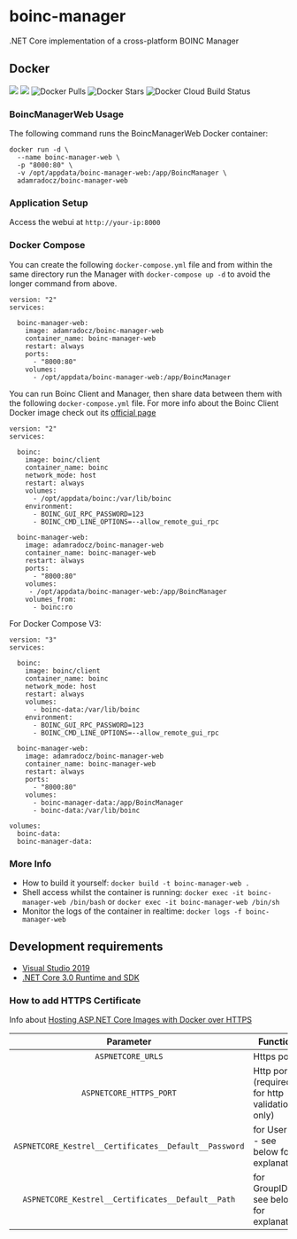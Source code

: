 # boinc-manager
.NET Core implementation of a cross-platform BOINC Manager

## Docker
[![](https://images.microbadger.com/badges/version/adamradocz/boinc-manager-web.svg)](https://microbadger.com/images/adamradocz/boinc-manager-web "Get your own version badge on microbadger.com")
[![](https://images.microbadger.com/badges/image/adamradocz/boinc-manager-web.svg)](https://microbadger.com/images/adamradocz/boinc-manager-web "Get your own image badge on microbadger.com")
![Docker Pulls](https://img.shields.io/docker/pulls/adamradocz/boinc-manager-web.svg)
![Docker Stars](https://img.shields.io/docker/stars/adamradocz/boinc-manager-web.svg)
![Docker Cloud Build Status](https://img.shields.io/docker/cloud/build/adamradocz/boinc-manager-web.svg)

### BoincManagerWeb Usage

The following command runs the BoincManagerWeb Docker container:

```
docker run -d \
  --name boinc-manager-web \
  -p "8000:80" \
  -v /opt/appdata/boinc-manager-web:/app/BoincManager \
  adamradocz/boinc-manager-web
```

### Application Setup
Access the webui at `http://your-ip:8000`

### Docker Compose
You can create the following `docker-compose.yml` file and from within the same directory run the Manager with `docker-compose up -d` to avoid the longer command from above. 
```
version: "2"
services:

  boinc-manager-web:
    image: adamradocz/boinc-manager-web
    container_name: boinc-manager-web
    restart: always
	ports:
      - "8000:80"
    volumes:
      - /opt/appdata/boinc-manager-web:/app/BoincManager
```

You can run Boinc Client and Manager, then share data between them with the following `docker-compose.yml` file. For more info about the Boinc Client Docker image check out its [official page](https://hub.docker.com/r/boinc/client)
```
version: "2"
services:

  boinc:
    image: boinc/client
    container_name: boinc
    network_mode: host
    restart: always
    volumes:
      - /opt/appdata/boinc:/var/lib/boinc
    environment:
      - BOINC_GUI_RPC_PASSWORD=123
      - BOINC_CMD_LINE_OPTIONS=--allow_remote_gui_rpc

  boinc-manager-web:
    image: adamradocz/boinc-manager-web
    container_name: boinc-manager-web
    restart: always
	ports:
      - "8000:80"
    volumes:
     - /opt/appdata/boinc-manager-web:/app/BoincManager
    volumes_from:
      - boinc:ro
```

For Docker Compose V3:
```
version: "3"
services:

  boinc:
    image: boinc/client
    container_name: boinc
    network_mode: host
    restart: always
    volumes:
      - boinc-data:/var/lib/boinc
    environment:
      - BOINC_GUI_RPC_PASSWORD=123
      - BOINC_CMD_LINE_OPTIONS=--allow_remote_gui_rpc

  boinc-manager-web:
    image: adamradocz/boinc-manager-web
    container_name: boinc-manager-web
    restart: always
	ports:
      - "8000:80"
    volumes:
      - boinc-manager-data:/app/BoincManager
      - boinc-data:/var/lib/boinc

volumes:
  boinc-data:
  boinc-manager-data:
```

### More Info
- How to build it yourself: `docker build -t boinc-manager-web .`
- Shell access whilst the container is running: `docker exec -it boinc-manager-web /bin/bash` or `docker exec -it boinc-manager-web /bin/sh`
- Monitor the logs of the container in realtime: `docker logs -f boinc-manager-web`

## Development requirements
- [Visual Studio 2019](https://visualstudio.microsoft.com/vs/preview/)
- [.NET Core 3.0 Runtime and SDK](https://dotnet.microsoft.com/download/dotnet-core/3.0)

### How to add HTTPS Certificate
Info about [Hosting ASP.NET Core Images with Docker over HTTPS](https://github.com/dotnet/dotnet-docker/blob/master/samples/aspnetapp/aspnetcore-docker-https.md)

| Parameter | Function |
| :----: | --- |
| `ASPNETCORE_URLS` | Https port |
| `ASPNETCORE_HTTPS_PORT` | Http port (required for http validation only) |
| `ASPNETCORE_Kestrel__Certificates__Default__Password` | for UserID - see below for explanation |
| `ASPNETCORE_Kestrel__Certificates__Default__Path` | for GroupID - see below for explanation |